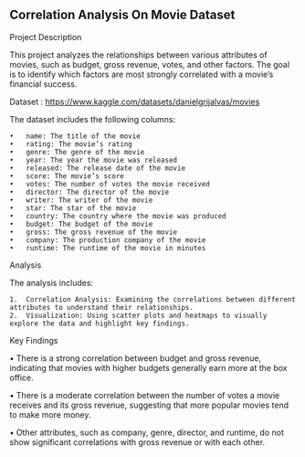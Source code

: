 ## Correlation Analysis On Movie Dataset

Project Description

This project analyzes the relationships between various attributes of movies, such as budget, gross revenue, votes, and other factors. The goal is to identify which factors are most strongly correlated with a movie’s financial success.

Dataset :
https://www.kaggle.com/datasets/danielgrijalvas/movies

The dataset includes the following columns:

	•	name: The title of the movie
	•	rating: The movie’s rating
	•	genre: The genre of the movie
	•	year: The year the movie was released
	•	released: The release date of the movie
	•	score: The movie’s score
	•	votes: The number of votes the movie received
	•	director: The director of the movie
	•	writer: The writer of the movie
	•	star: The star of the movie
	•	country: The country where the movie was produced
	•	budget: The budget of the movie
	•	gross: The gross revenue of the movie
	•	company: The production company of the movie
	•	runtime: The runtime of the movie in minutes

Analysis

The analysis includes:

	1.	Correlation Analysis: Examining the correlations between different attributes to understand their relationships.
	2.	Visualization: Using scatter plots and heatmaps to visually explore the data and highlight key findings.

Key Findings

 •	There is a strong correlation between budget and gross revenue, indicating that movies with higher budgets generally earn more at the box office.
 
 •	There is a moderate correlation between the number of votes a movie receives and its gross revenue, suggesting that more popular movies tend to make more money.
 
 •	Other attributes, such as company, genre, director, and runtime, do not show significant correlations with gross revenue or with each other.
